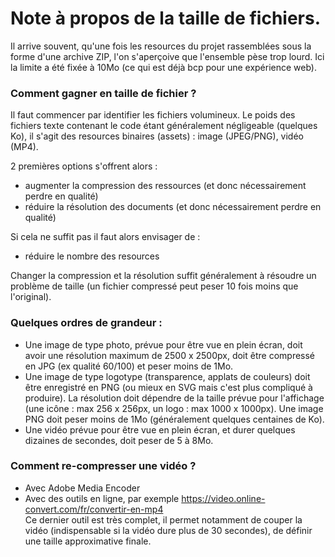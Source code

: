 # Note à propos de la taille de fichiers.

Il arrive souvent, qu'une fois les resources du projet rassemblées sous la forme d'une archive ZIP, l'on s'aperçoive que l'ensemble pèse trop lourd. Ici la limite a été fixée à 10Mo (ce qui est déjà bcp pour une expérience web).

### Comment gagner en taille de fichier ?

Il faut commencer par identifier les fichiers volumineux. Le poids des fichiers texte contenant le code étant généralement négligeable (quelques Ko), il s'agit des resources binaires (assets) : image (JPEG/PNG), vidéo (MP4).

2 premières options s'offrent alors :
- augmenter la compression des ressources (et donc nécessairement perdre en qualité)
- réduire la résolution des documents (et donc nécessairement perdre en qualité)

Si cela ne suffit pas il faut alors envisager de :
- réduire le nombre des resources

Changer la compression et la résolution suffit généralement à résoudre un problème de taille (un fichier compressé peut peser 10 fois moins que l'original).

### Quelques ordres de grandeur : 
- Une image de type photo, prévue pour être vue en plein écran, doit avoir une résolution maximum de 2500 x 2500px, doit être compressé en JPG (ex qualité 60/100) et peser moins de 1Mo.
- Une image de type logotype (transparence, applats de couleurs) doit être enregistré en PNG (ou mieux en SVG mais c'est plus compliqué à produire). La résolution doit dépendre de la taille prévue pour l'affichage (une icône : max 256 x 256px, un logo : max 1000 x 1000px). Une image PNG doit peser moins de 1Mo (généralement quelques centaines de Ko).
- Une vidéo prévue pour être vue en plein écran, et durer quelques dizaines de secondes, doit peser de 5 à 8Mo.

### Comment re-compresser une vidéo ? 
- Avec Adobe Media Encoder
- Avec des outils en ligne, par exemple https://video.online-convert.com/fr/convertir-en-mp4  
  Ce dernier outil est très complet, il permet notamment de couper la vidéo (indispensable si la vidéo dure plus de 30 secondes), de définir une taille approximative finale.
  
